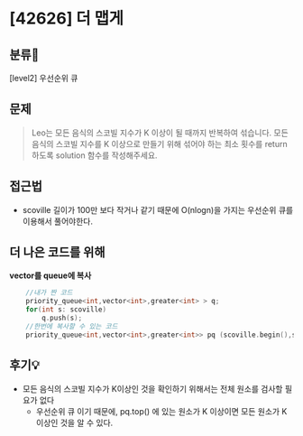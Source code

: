 # [42626] 더 맵게

## 분류💁

[level2] 우선순위 큐

## 문제

> Leo는 모든 음식의 스코빌 지수가 K 이상이 될 때까지 반복하여 섞습니다. 모든 음식의 스코빌 지수를 K 이상으로 만들기 위해 섞어야 하는 최소 횟수를 return 하도록 solution 함수를 작성해주세요.

## 접근법
- scoville 길이가 100만 보다 작거나 같기 때문에 O(nlogn)을 가지는 우선순위 큐를 이용해서 풀어야한다.

## 더 나은 코드를 위해

**vector를 queue에 복사**
```cpp
    //내가 짠 코드
    priority_queue<int,vector<int>,greater<int> > q;
    for(int s: scoville)
        q.push(s);
    //한번에 복사할 수 있는 코드
    priority_queue<int,vector<int>,greater<int>> pq (scoville.begin(),scoville.end());

```


## 후기💡
- 모든 음식의 스코빌 지수가 K이상인 것을 확인하기 위해서는 전체 원소를 검사할 필요가 없다
    - 우선순위 큐 이기 때문에, pq.top() 에 있는 원소가 K 이상이면 모든 원소가 K 이상인 것을 알 수 있다.